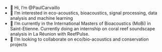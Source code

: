 - 👋 Hi, I’m @PaulCarvaillo
- 👀 I’m interested in eco-acoustics, bioacoustics, signal processing, data analysis and machine learning
- 🌱 I’m currently in the International Masters of Bioacoustics (MoBi) in Saint-Etienne. Currently doing an internship on coral reef soundscape analysis in La Réunion with ReefPulse.
- 💞️ I’m looking to collaborate on eco/bio-acoustics and conservation projects

<!---
PaulCarvaillo/PaulCarvaillo is a ✨ special ✨ repository because its `README.md` (this file) appears on your GitHub profile.
You can click the Preview link to take a look at your changes.
--->
